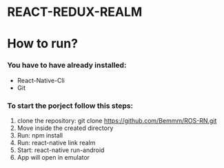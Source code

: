 # REACT-REDUX-REALM
# How to run?
### You have to have already installed:
  * React-Native-Cli
  * Git
### To start the porject follow this steps:
1. clone the repository: git clone https://github.com/Bemmm/ROS-RN.git
2. Move inside the created directory
3. Run: npm install
4. Run: react-native link realm
5. Start: react-native run-android
6. App will open in emulator
